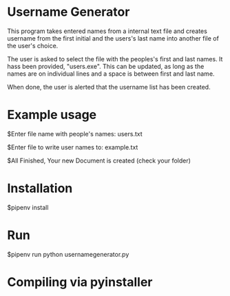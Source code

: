 
# Username Generator

This program takes entered names from a internal text file and 
creates username from the first initial and the users's last name into another file of the user's choice. 

The user is asked to select the file with the peoples's first and last names. It hass been provided, "users.exe".  This can be updated, as long as the names are on individual lines and a space is between first and last name.
 
When done, the user is alerted that the username list has been created. 

# Example usage

$Enter file name with people's names: users.txt

$Enter file to write user names to: example.txt 

$All Finished, Your new Document is created (check your   folder)

# Installation

$pipenv install

# Run

$pipenv run python usernamegenerator.py

# Compiling via pyinstaller

